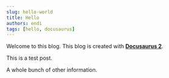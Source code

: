 ```yaml
---
slug: hello-world
title: Hello
authors: endi
tags: [hello, docusaurus]
---
```


Welcome to this blog. This blog is created with [**Docusaurus 2**](https://docusaurus.io/).

<!--truncate-->

This is a test post.

A whole bunch of other information.
